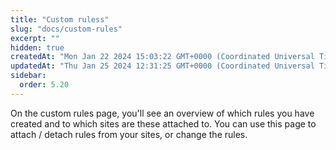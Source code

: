 ```yaml
---
title: "Custom ruless"
slug: "docs/custom-rules"
excerpt: ""
hidden: true
createdAt: "Mon Jan 22 2024 15:03:22 GMT+0000 (Coordinated Universal Time)"
updatedAt: "Thu Jan 25 2024 12:31:25 GMT+0000 (Coordinated Universal Time)"
sidebar:
  order: 5.20
---
```

On the custom rules page, you'll see an overview of which rules you have created and to which sites are these attached to. You can use this page to attach / detach rules from your sites, or change the rules.